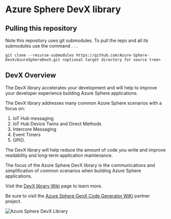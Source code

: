 # Azure Sphere DevX library

## Pulling this repository
Note this repository uses git submodules.  To pull the repo and all its submodules use the command . . . 

`git clone --recurse-submodules https://github.com/Azure-Sphere-DevX/AzureSphereDevX.git <optional target directory for source tree>`

## DevX Overview
The DevX library accelerates your development and will help to improve your developer experience building  Azure Sphere applications.

The DevX library addresses many common Azure Sphere scenarios with a focus on:

1. IoT Hub messaging
1. IoT Hub Device Twins and Direct Methods
1. Intercore Messaging
1. Event Timers
1. GPIO.

The DevX library will help reduce the amount of code you write and improve readability and long-term application maintenance.

The focus of the Azure Sphere DevX library is the communications and simplification of common scenarios when building Azure Sphere applications.

Visit the [DevX library Wiki](https://github.com/gloveboxes/AzureSphereDevX/wiki) page to learn more.

Be sure to visit the [Azure Sphere GenX Code Generator WiKi](https://github.com/gloveboxes/AzureSphereGenX/wiki) partner project.

![Azure Sphere DevX Library](https://github.com/gloveboxes/AzureSphereDevX/wiki/media/architecture.png)

